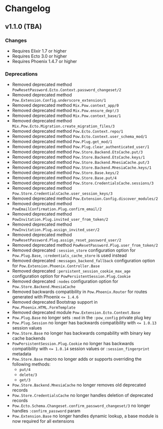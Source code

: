 # Changelog

## v1.1.0 (TBA)

### Changes

- Requires Elixir 1.7 or higher
- Requires Ecto 3.0 or higher
- Requires Phoenix 1.4.7 or higher

### Deprecations

- Removed deprecated method `PowResetPassword.Ecto.Context.password_changeset/2`
- Removed deprecated method `Pow.Extension.Config.underscore_extension/1`
- Removed deprecated method `Mix.Pow.context_app/0`
- Removed deprecated method `Mix.Pow.ensure_dep!/3`
- Removed deprecated method `Mix.Pow.context_base/1`
- Removed deprecated method `Mix.Pow.Ecto.Migration.create_migration_files/3`
- Removed deprecated method `Pow.Ecto.Context.repo/1`
- Removed deprecated method `Pow.Ecto.Context.user_schema_mod/1`
- Removed deprecated method `Pow.Plug.get_mod/1`
- Removed deprecated method `Pow.Plug.clear_authenticated_user/1`
- Removed deprecated method `Pow.Store.Backend.EtsCache.put/3`
- Removed deprecated method `Pow.Store.Backend.EtsCache.keys/1`
- Removed deprecated method `Pow.Store.Backend.MnesiaCache.put/3`
- Removed deprecated method `Pow.Store.Backend.MnesiaCache.keys/1`
- Removed deprecated method `Pow.Store.Base.keys/2`
- Removed deprecated method `Pow.Store.Base.put/4`
- Removed deprecated method `Pow.Store.CredentialsCache.sessions/3`
- Removed deprecated method `Pow.Store.CredentialsCache.user_session_keys/3`
- Removed deprecated method `Pow.Extension.Config.discover_modules/2`
- Removed deprecated method `PowEmailConfirmation.Plug.confirm_email/2`
- Removed deprecated method `PowInvitation.Plug.invited_user_from_token/2`
- Removed deprecated method `PowInvitation.Plug.assign_invited_user/2`
- Removed deprecated method `PowResetPassword.Plug.assign_reset_password_user/2`
- Removed deprecated method `PowResetPassword.Plug.user_from_token/2`
- Removed deprecated `:session_store` configuration option for `Pow.Plug.Base`, `:credentials_cache_store` is used instead
- Removed deprecated `:messages_backend_fallback` configuration option for `Pow.Extension.Phoenix.Controller.Base`
- Removed deprecated `:persistent_session_cookie_max_age` configuration option for `PowPersistentSession.Plug.Cookie`
- Removed deprecated `:nodes` configuration option for `Pow.Store.Backend.MnesiaCache`
- Removed backwards compatibility in `Pow.Phoenix.Router` for routes generated with Phoenix `<= 1.4.6`
- Removed deprecated Bootstrap support in `Pow.Phoenix.HTML.FormTemplate`
- Removed deprecated module `Pow.Extension.Ecto.Context.Base`
- `Pow.Plug.Base` no longer sets `:mod` in the `:pow_config` private plug key
- `Pow.Plug.Session` no longer has backwards compatibility with `<= 1.0.13` session values
- `Pow.Store.Base` no longer has backwards compability with binary key cache backends
- `PowPersistentSession.Plug.Cookie` no longer has backwards compatibility with `<= 1.0.14` session values or `:session_fingerprint` metadata
- `Pow.Store.Base` macro no longer adds or supports overriding the following methods:
  - `put/4`
  - `delete/3`
  - `get/3`
- `Pow.Store.Backend.MnesiaCache` no longer removes old deprecated records
- `Pow.Store.CredentialsCache` no longer handles deletion of deprecated records
- `Pow.Ecto.Schema.Changeset.confirm_password_changeset/3` no longer handles `:confirm_password` param
- `Pow.Extension.Base` no longer handles dynamic lookup, a base module is now required for all extensions
